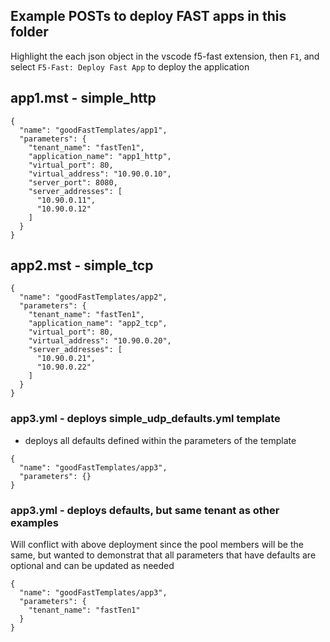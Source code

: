 

## Example POSTs to deploy FAST apps in this folder

Highlight the each json object in the vscode f5-fast extension, then `F1`, and select `F5-Fast: Deploy Fast App` to deploy the application


##  app1.mst - simple_http
```
{
  "name": "goodFastTemplates/app1",
  "parameters": {
    "tenant_name": "fastTen1",
    "application_name": "app1_http",
    "virtual_port": 80,
    "virtual_address": "10.90.0.10",
    "server_port": 8080,
    "server_addresses": [
      "10.90.0.11",
      "10.90.0.12"
    ]
  }
}
```

## app2.mst - simple_tcp
```
{
  "name": "goodFastTemplates/app2",
  "parameters": {
    "tenant_name": "fastTen1",
    "application_name": "app2_tcp",
    "virtual_port": 80,
    "virtual_address": "10.90.0.20",
    "server_addresses": [
      "10.90.0.21",
      "10.90.0.22"
    ]
  }
}
```


### app3.yml - deploys simple_udp_defaults.yml template
- deploys all defaults defined within the parameters of the template
```
{
  "name": "goodFastTemplates/app3",
  "parameters": {}
}
```

### app3.yml - deploys defaults, but same tenant as other examples

Will conflict with above deployment since the pool members will be the same, but wanted to demonstrat that all parameters that have defaults are optional and can be updated as needed

```
{
  "name": "goodFastTemplates/app3",
  "parameters": {
    "tenant_name": "fastTen1"
  }
}
```